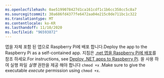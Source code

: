 ```yaml
---
ms.openlocfilehash: 0ae5199078427d1ca161cdf1c1b6cc358cc5c8a7
ms.sourcegitcommit: 30a686fd4377fe6472aa04e215c0de711bc1c322
ms.translationtype: MT
ms.contentlocale: ko-KR
ms.lasthandoff: 11/10/2020
ms.locfileid: "96593872"
---
```

<span data-ttu-id="83d71-101">앱을 자체 포함 된 앱으로 Raspberry Pi에 배포 합니다.</span><span class="sxs-lookup"><span data-stu-id="83d71-101">Deploy the app to the Raspberry Pi as a self-contained app.</span></span> <span data-ttu-id="83d71-102">지침은 [.net 앱을 Raspberry Pi에 배포](../deployment.md#deploying-a-self-contained-app)를 참조 하세요.</span><span class="sxs-lookup"><span data-stu-id="83d71-102">For instructions, see [Deploy .NET apps to Raspberry Pi](../deployment.md#deploying-a-self-contained-app).</span></span> <span data-ttu-id="83d71-103">을 사용 하 여 실행 파일 *실행* 권한을 제공 해야 합니다 `chmod +x` .</span><span class="sxs-lookup"><span data-stu-id="83d71-103">Make sure to give the executable *execute* permission using `chmod +x`.</span></span>
